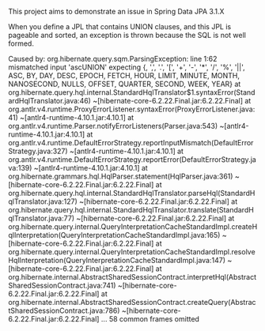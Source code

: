 This project aims to demonstrate an issue in Spring Data JPA 3.1.X

When you define a JPL that contains UNION clauses, and this JPL is pageable and sorted, an exception is thrown because the SQL is not well formed.

Caused by: org.hibernate.query.sqm.ParsingException: line 1:62 mismatched input 'ascUNION' expecting {<EOF>, ',', '.', '[', '+', '-', '*', '/', '%', '||', ASC, BY, DAY, DESC, EPOCH, FETCH, HOUR, LIMIT, MINUTE, MONTH, NANOSECOND, NULLS, OFFSET, QUARTER, SECOND, WEEK, YEAR}
	at org.hibernate.query.hql.internal.StandardHqlTranslator$1.syntaxError(StandardHqlTranslator.java:46) ~[hibernate-core-6.2.22.Final.jar:6.2.22.Final]
	at org.antlr.v4.runtime.ProxyErrorListener.syntaxError(ProxyErrorListener.java:41) ~[antlr4-runtime-4.10.1.jar:4.10.1]
	at org.antlr.v4.runtime.Parser.notifyErrorListeners(Parser.java:543) ~[antlr4-runtime-4.10.1.jar:4.10.1]
	at org.antlr.v4.runtime.DefaultErrorStrategy.reportInputMismatch(DefaultErrorStrategy.java:327) ~[antlr4-runtime-4.10.1.jar:4.10.1]
	at org.antlr.v4.runtime.DefaultErrorStrategy.reportError(DefaultErrorStrategy.java:139) ~[antlr4-runtime-4.10.1.jar:4.10.1]
	at org.hibernate.grammars.hql.HqlParser.statement(HqlParser.java:361) ~[hibernate-core-6.2.22.Final.jar:6.2.22.Final]
	at org.hibernate.query.hql.internal.StandardHqlTranslator.parseHql(StandardHqlTranslator.java:127) ~[hibernate-core-6.2.22.Final.jar:6.2.22.Final]
	at org.hibernate.query.hql.internal.StandardHqlTranslator.translate(StandardHqlTranslator.java:77) ~[hibernate-core-6.2.22.Final.jar:6.2.22.Final]
	at org.hibernate.query.internal.QueryInterpretationCacheStandardImpl.createHqlInterpretation(QueryInterpretationCacheStandardImpl.java:165) ~[hibernate-core-6.2.22.Final.jar:6.2.22.Final]
	at org.hibernate.query.internal.QueryInterpretationCacheStandardImpl.resolveHqlInterpretation(QueryInterpretationCacheStandardImpl.java:147) ~[hibernate-core-6.2.22.Final.jar:6.2.22.Final]
	at org.hibernate.internal.AbstractSharedSessionContract.interpretHql(AbstractSharedSessionContract.java:741) ~[hibernate-core-6.2.22.Final.jar:6.2.22.Final]
	at org.hibernate.internal.AbstractSharedSessionContract.createQuery(AbstractSharedSessionContract.java:786) ~[hibernate-core-6.2.22.Final.jar:6.2.22.Final]
	... 58 common frames omitted
